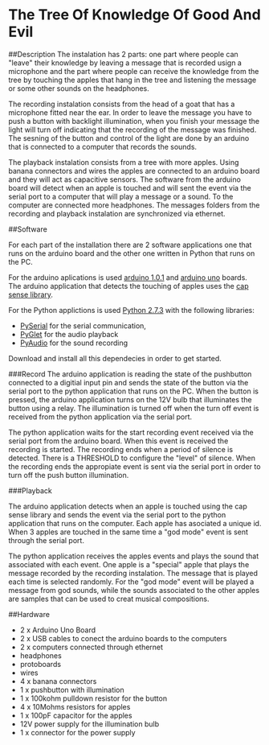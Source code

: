 The Tree Of Knowledge Of Good And Evil
===============
##Description
The instalation has 2 parts: one part where people can "leave" their knowledge by leaving a message 
that is recorded usign a microphone and the part where people can receive the knowledge from the tree by touching 
the apples that hang in the tree and listening the message or some other sounds on the headphones.

The recording instalation consists from the head of a goat that has a microphone fitted near the ear.
In order to leave the message you have to push a button with backlight illumination, when you finish your message the 
light will turn off indicating that the recording of the message was finished. The sesning of the button and control of 
the light are done by an arduino that is connected to a computer that records the sounds.

The playback instalation consists from a tree with more apples. Using banana connectors and wires the apples are connected 
to an arduino board and they will act as capacitive sensors. The software from the arduino board will detect when an
apple is touched and will sent the event via the serial port to a computer that will play a message or a sound.
To the computer are connected more headphones. The messages folders from the recording and playback instalation are synchronized
via ethernet.

##Software

For each part of the installation there are 2 software applications one that runs on the arduino board and the other one
written in Python that runs on the PC.

For the arduino aplications is used [arduino 1.0.1](http://arduino.cc/en/Main/Software) and [arduino uno](http://www.arduino.cc/en/Main/arduinoBoardUno) boards.
The arduino application that detects the touching of apples uses the [cap sense library](http://arduino.cc/playground/Main/CapacitiveSensor?from=Main.CapSense).

For the Python applictions is used [Python 2.7.3](http://www.python.org/download/releases/2.7.3/) with the following libraries: 
- [PySerial](http://pypi.python.org/pypi/pyserial) for the serial communication, 
- [PyGlet](http://www.pyglet.org/download.html) for the audio playback
- [PyAudio](http://people.csail.mit.edu/hubert/pyaudio/) for the sound recording

Download and install all this dependecies in order to get started.

###Record
The arduino application is reading the state of the pushbutton connected to a digitial input pin and sends the state of the
button via the serial port to the python application that runs on the PC.
When the button is pressed, the arduino application turns on the 12V bulb that illuminates the button using a relay. The
illumination is turned off when the turn off event is received from the python application via the serial port.

The python application waits for the start recording event received via the serial port from the arduino board. When this
event is received the recording is started. The recording ends when a period of silence is detected. There is a THRESHOLD
to configure the "level" of silence. When the recording ends the appropiate event is sent via the serial port in order to
turn off the push button illumination.

###Playback

The arduino application detects when an apple is touched using the cap sense library and sends the event via the serial port
to the python application that runs on the computer. Each apple has asociated a unique id.
When 3 apples are touched in the same time a "god mode" event is sent through the serial port.

The python application receives the apples events and plays the sound that associated with each event. One apple is a "special"
apple that plays the message recorded by the recording instalation. The message that is played each time is selected randomly.
For the "god mode" event will be played a message from god sounds, while the sounds associated to the other apples are samples
that can be used to creat musical compositions.

##Hardware

- 2 x Arduino Uno Board
- 2 x USB cables to conect the arduino boards to the computers
- 2 x computers connected through ethernet
- headphones
- protoboards
- wires
- 4 x banana connectors
- 1 x pushbutton with illumination
- 1 x 100kohm pulldown resistor for the button
- 4 x 10Mohms resistors for apples
- 1 x 100pF capacitor for the apples
- 12V power supply for the illumination bulb
- 1 x connector for the power supply